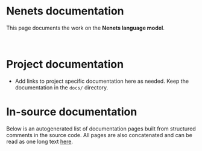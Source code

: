 # Nenets documentation

This page documents the work on the **Nenets language model**. 

<a href="https://giellalt.github.io/MaturityClassification.html"><img src="https://img.shields.io/badge/Maturity-Experiment-black.svg" height="15"/></a>
<a href="https://www.gnu.org/licenses/gpl-3.0"><img src="https://img.shields.io/badge/Lic-GPLv3-blue.svg" height="15"/></a>
<a href="https://github.com/giellalt/lang-yrk/issues"><img src="https://img.shields.io/github/issues/giellalt/lang-yrk" height="15"/></a>
<a href="https://github.com/giellalt/lang-yrk/actions"><img src="https://github.com/giellalt/lang-yrk/workflows/Speller%20CI+CD/badge.svg" height="15"/></a>

# Project documentation

* Add links to project specific documentation here as needed. Keep the documentation in the `docs/` directory.

# In-source documentation

Below is an autogenerated list of documentation pages built from structured comments in the source code. All pages are also concatenated and can be read as one long text [here](yrk.md).
